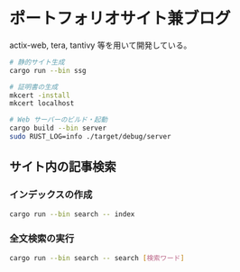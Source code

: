 # ポートフォリオサイト兼ブログ

actix-web, tera, tantivy 等を用いて開発している。

```bash
# 静的サイト生成
cargo run --bin ssg

# 証明書の生成
mkcert -install
mkcert localhost

# Web サーバーのビルド・起動
cargo build --bin server
sudo RUST_LOG=info ./target/debug/server
```

## サイト内の記事検索

### インデックスの作成

```bash
cargo run --bin search -- index
```

### 全文検索の実行

```bash
cargo run --bin search -- search [検索ワード]
```

